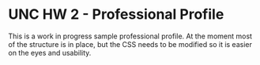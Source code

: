# UNC HW 2 - Professional Profile

This is a work in progress sample professional profile. At the moment most of the structure is in place, but the CSS needs to be modified so it is easier on the eyes and usability.

